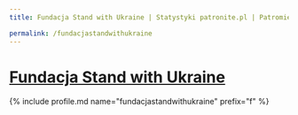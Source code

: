 ```yaml
---
title: Fundacja Stand with Ukraine | Statystyki patronite.pl | Patromierz

permalink: /fundacjastandwithukraine
---
```


# [Fundacja Stand with Ukraine](https://patronite.pl/fundacjastandwithukraine)

{% include profile.md name="fundacjastandwithukraine" prefix="f" %}
